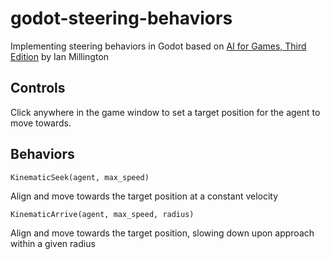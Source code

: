 # godot-steering-behaviors
Implementing steering behaviors in Godot based on [AI for Games, Third Edition](https://www.goodreads.com/book/show/41755104-ai-for-games-third-edition)  by Ian Millington


## Controls

Click anywhere in the game window to set a target position for the agent to move towards.


## Behaviors

`KinematicSeek(agent, max_speed)` 

Align and move towards the target position at a constant velocity

`KinematicArrive(agent, max_speed, radius)`

Align and move towards the target position, slowing down upon approach within a given radius
